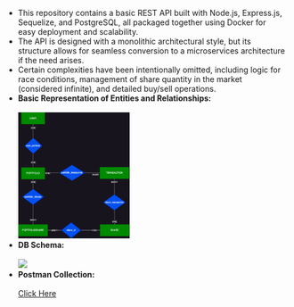 <ul>
  <li>
    This repository contains a basic REST API built with Node.js, Express.js, Sequelize, and PostgreSQL, all packaged together using Docker for easy deployment and scalability.
  </li>
  <li>
    The API is designed with a monolithic architectural style, but its structure allows for seamless conversion to a microservices architecture if the need arises.
  </li>
  <li>
    Certain complexities have been intentionally omitted, including logic for race conditions, management of share quantity in the market (considered infinite), and detailed buy/sell operations.
  </li>
  <li>
    <strong>Basic Representation of Entities and Relationships:</strong>
    <br><br>
    <img src="/BasicErDiagram.png" width="200">
  </li>
  <li>
    <strong>DB Schema:</strong>
    <br><br>
    <img src="/DBSchema.png" width="200">
  </li>
  <li>
    <strong>Postman Collection:</strong>
    <br><br>
    <a href="/Postman_collection.json" download>Click Here</a>
  </li>
</ul>

